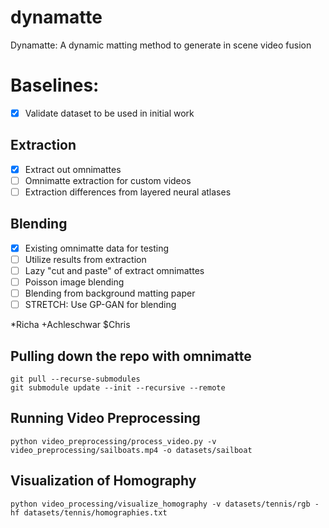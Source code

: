 # dynamatte
Dynamatte: A dynamic matting method to generate in scene video fusion

# Baselines:
- [x] Validate dataset to be used in initial work
## Extraction
- [x] Extract out omnimattes
- [ ] Omnimatte extraction for custom videos
- [ ] Extraction differences from layered neural atlases
## Blending
- [x] Existing omnimatte data for testing
- [ ] Utilize results from extraction
- [ ] Lazy "cut and paste" of extract omnimattes
- [ ] Poisson image blending
- [ ] Blending from background matting paper
- [ ] STRETCH: Use GP-GAN for blending

*Richa
+Achleschwar
$Chris

## Pulling down the repo with omnimatte
```
git pull --recurse-submodules
git submodule update --init --recursive --remote
```

## Running Video Preprocessing
```
python video_preprocessing/process_video.py -v video_preprocessing/sailboats.mp4 -o datasets/sailboat
```

## Visualization of Homography
```
python video_processing/visualize_homography -v datasets/tennis/rgb -hf datasets/tennis/homographies.txt
```